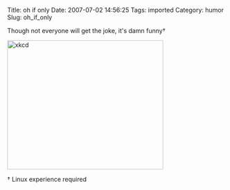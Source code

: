 Title: oh if only
Date: 2007-07-02 14:56:25
Tags: imported
Category: humor
Slug: oh_if_only

Though not everyone will get the joke, it's damn funny†

<a href="http://xkcd.com/c149.html"><img src="http://imgs.xkcd.com/comics/sandwich.png" title="xkcd" alt="xkcd" height="299" width="360" /></a>

† Linux experience required
